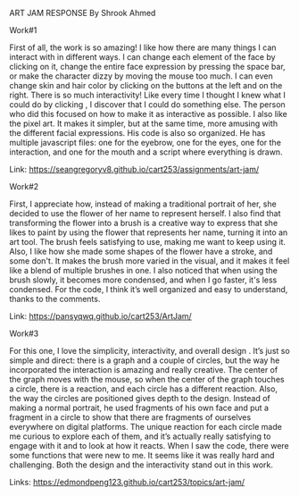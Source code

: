 ART JAM RESPONSE
By Shrook Ahmed

Work#1

First of all, the work is so amazing! I like how there are many things I can interact with in different ways. I can change each element of the face by clicking on it, change the entire face expression by pressing the space bar, or make the character dizzy by moving the mouse too much. I can even change skin and hair color by clicking on the buttons at the left and on the right. There is so much interactivity! Like every time I thought I knew what I could do by clicking , I discover that I could do something else. The person who did this focused on how to make it as interactive as possible. I also like the pixel art. It makes it simpler, but at the same time, more amusing with the different facial expressions. His code is also so organized. He has multiple javascript files: one for the eyebrow, one for the eyes, one for the interaction, and one for the mouth and a script where everything is drawn.

Link: https://seangregoryv8.github.io/cart253/assignments/art-jam/

Work#2

First, I appreciate how, instead of making a traditional portrait of her, she decided to use the flower of her name to represent herself. I also find that transforming the flower into a brush is a  creative way to express that she likes to paint by using the flower that represents her name, turning it into an art tool. The brush feels satisfying to use, making me want to keep using it. Also, I like how she made some shapes of the flower have a stroke, and some don't. It makes the brush more varied in the visual, and it makes it feel like a blend of multiple brushes in one. I also noticed that when using the brush slowly, it becomes more condensed, and when I go faster, it's less condensed. For the code, I think it’s well organized and easy to understand, 
thanks to the comments. 

Link: https://pansyqwq.github.io/cart253/ArtJam/


Work#3

For this one, I love the simplicity, interactivity, and overall design . It’s just so simple and direct: there is a graph and a couple of circles, but the way he incorporated the interaction is amazing and really creative. The center of the graph moves with the mouse, so when the center of the graph touches a circle, there is a reaction, and each circle has a different reaction. Also, the way the circles are positioned gives depth to the design. Instead of making a normal portrait, he used fragments of his own face and put a fragment in a circle to show that there are fragments of ourselves everywhere on digital platforms. The unique reaction for each circle made me curious to explore each of them, and it’s actually really satisfying to engage with it and to look at how it reacts. When I saw the code, there were some functions that were new to me. It seems like it was really hard and challenging. Both the design and the interactivity stand out in this work.

Links: https://edmondpeng123.github.io/cart253/topics/art-jam/

